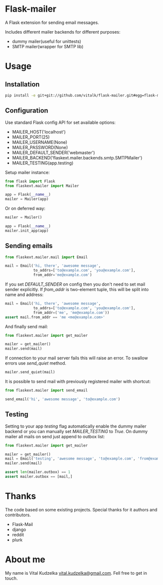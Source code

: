 # Flask-mailer

A Flask extension for sending email messages.

Includes different mailer backends for different purposes:

* dummy mailer(useful for unittests)
* SMTP mailer(wrapper for SMTP lib)

# Usage

## Installation

```bash
pip install -e git+git://github.com/vitalk/flask-mailer.git#egg=flask-mailer
```

## Configuration

Use standard Flask config API for set available options:

* MAILER_HOST('localhost')
* MAILER_PORT(25)
* MAILER_USERNAME(None)
* MAILER_PASSWORD(None)
* MAILER_DEFAULT_SENDER('webmaster')
* MAILER_BACKEND('flaskext.mailer.backends.smtp.SMTPMailer')
* MAILER_TESTING(app.testing)

Setup mailer instance:

```python
from flask import Flask
from flaskext.mailer import Mailer

app = Flask(__name__)
mailer = Mailer(app)
```

Or on deferred way:

```python
mailer = Mailer()

app = Flask(__name__)
mailer.init_app(app)
```

## Sending emails

```python
from flaskext.mailer.mail import Email

mail = Email('hi, there', 'awesome message',
             to_addrs=['to@example.com', 'you@example.com'],
             from_addr='me@example.com')
```

If you set *DEFAULT_SENDER* on config then you don't need to set mail sender
explicitly. If *from_addr* is two-element tuple, this will be split into name
and address:

```python
mail = Email('hi, there', 'awesome message',
             to_addrs=['to@example.com', 'you@example.com'],
             from_addr=('me', 'me@example.com'))
assert mail.from_addr == 'me <me@example.com>'
```

And finally send mail:

```python
from flaskext.mailer import get_mailer

mailer = get_mailer()
mailer.send(mail)
```

If connection to your mail server fails this will raise an error. To swallow
errors use *send_quiet* method.

```python
mailer.send_quiet(mail)
```

It is possible to send mail with previously registered mailer with shortcut:

```python
from flaskext.mailer import send_email

send_email('hi', 'awesome message', 'to@example.com')
```

## Testing

Setting to your app *testing* flag automatically enable the dummy mailer
backend or you can manually set *MAILER_TESTING* to *True*.
On dummy mailer all mails on send just append to outbox list:

```python
from flaskext.mailer import get_mailer

mailer = get_mailer()
mail = Email('testing', 'awesome message', 'to@example.com', 'from@example.com')
mailer.send(mail)

assert len(mailer.outbox) == 1
assert mailer.outbox == [mail,]
```

# Thanks

The code based on some existing projects. Special thanks for it authors and
contributors.

* Flask-Mail
* django
* reddit
* plurk

# About me

My name is Vital Kudzelka <vital.kudzelka@gmail.com>. Fell free to get in touch.
